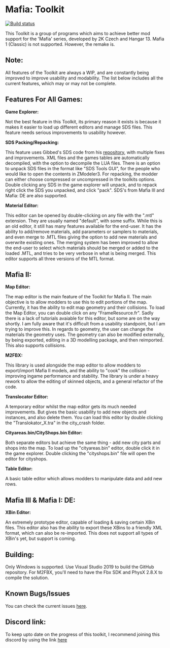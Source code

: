 
# Mafia: Toolkit

[![Build status](https://ci.appveyor.com/api/projects/status/62dtija7vekn7htn/branch/master?svg=true)](https://ci.appveyor.com/project/Greavesy1899/mafia2toolkit)

This Toolkit is a group of programs which aims to achieve better mod support for the 'Mafia' series, developed by 2K Czech and Hangar 13. Mafia 1 (Classic) is not supported. However, the remake is.

## Note:

All features of the Toolkit are always a WIP, and are constantly being improved to improve usability and modability. The list below includes all the current features, which may or may not be complete. 

## Features For All Games:

**Game Explorer:**

Not the best feature in this Toolkit, its primary reason it exists is because it makes it easier to load up different editors and manage SDS files. This feature needs serious improvements to usability however.

**SDS Packing/Repacking:**

This feature uses Gibbed's SDS code from his [repository](https://github.com/gibbed/Gibbed.Illusion), with multiple fixes and improvements. XML files and the games tables are automatically decompiled, with the option to decompile the LUA files. There is an option to unpack SDS files in the format like "SDS Tools GUI", for the people who would like to open the contents in ZModeler3. For repacking, the modder can either choose compressed or uncompressed in the toolkits options. Double clicking any SDS in the game explorer will unpack, and to repack right click the SDS you unpacked, and click "pack". SDS's from Mafia III and Mafia: DE are also supported.

**Material Editor:**

This editor can be opened by double-clicking on any file with the ".mtl" extension. They are usually named "default", with some suffix. While this is an old editor, it still has many features available for the end-user. It has the ability to add/remove materials, add parameters or samplers to materials, and even merge to .MTL files giving the option to add new materials and overwrite existing ones. The merging system has been improved to allow the end-user to select which materials should be merged or added to the loaded .MTL, and tries to be very verbose in what is being merged. This editor supports all three versions of the MTL format. 

## Mafia II:

**Map Editor:**

The map editor is the main feature of the Toolkit for Mafia II. The main objective is to allow modders to use this to edit portions of the map. Currently, it has the ability to edit map geometry and their collisions. To load the Map Editor, you can double click on any "FrameResource.fr". Sadly there is a lack of tutorials avaiable for this editor, but some are on the way shortly. I am fully aware that it's difficult from a usability standpoint, but I am trying to improve this. In regards to geometry, the user can change the materials the geometry uses. The geometry can also be modified externally, by being exported, editing in a 3D modelling package, and then reimported. This also supports collisions.

**M2FBX:**

This library is used alongside the map editor to allow modders to export/import Mafia II models, and the ability to "cook" the collision - improving ingame performance and stability. The library is under a heavy rework to allow the editing of skinned objects, and a general refactor of the code.

**Translocator Editor:**

A temporary editor whilst the map editor gets its much needed improvements. But gives the basic usability to add new objects and instances, and also delete them. You can load this editor by double clicking the "Translokator_X.tra" in the city_crash folder.

**Cityareas.bin/CityShops.bin Editor:**

Both separate editors but achieve the same thing - add new city parts and shops into the map. To load up the "cityareas.bin" editor, double click it in the game explorer. Double clicking the "cityshops.bin" file  will open the editor for cityshops.

**Table Editor:**

A basic table editor which allows modders to manipulate data and add new rows. 

## Mafia III & Mafia I: DE:

**XBin Editor:**

An extremely prototype editor, capable of loading & saving certain XBin files. This editor also has the ability to export these XBins to a friendly XML format, which can also be re-imported. This does not support all types of XBin's yet, but support is coming. 

## Building:
Only Windows is supported. Use Visual Studio 2019 to build the GitHub repository. 
For M2FBX, you'll need to have the Fbx SDK and PhysX 2.8.X to compile the solution.

## Known Bugs/Issues
You can check the current issues [here](https://github.com/Greavesy1899/Mafia2Toolkit/issues "Issues").

## Discord link:
To keep upto date on the progress of this toolkit, I recommend joining this discord by using the link [here](discord.gg/WX8RGpQSYu "Discord invite")
